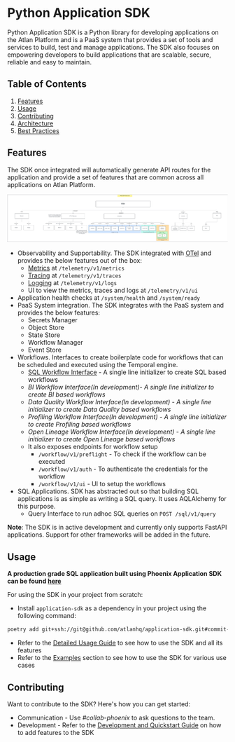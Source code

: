 # Python Application SDK

Python Application SDK is a Python library for developing applications on the Atlan Platform and is a PaaS system that provides a set of tools and services to build, test and manage applications.
The SDK also focuses on empowering developers to build applications that are scalable, secure, reliable and easy to maintain.  


## Table of Contents
1. [Features](#features)
2. [Usage](#usage)
3. [Contributing](#contributing)
4. [Architecture](./docs/ARCHITECTURE.md)
5. [Best Practices](./docs/BEST_PRACTICES.md)


## Features
The SDK once integrated will automatically generate API routes for the application and provide a set of features that are common across all applications on Atlan Platform.

![SDK Features](./docs/images/Phoenix%20-%20SDK%20Featureset.png)

- Observability and Supportability. The SDK integrated with [OTel](https://opentelemetry.io/) and provides the below features out of the box:
  - [Metrics](application_sdk/app/rest/interfaces/metrics.py) at `/telemetry/v1/metrics`
  - [Tracing](application_sdk/app/rest/interfaces/traces.py) at `/telemetry/v1/traces`
  - [Logging](application_sdk/app/rest/interfaces/logs.py) at `/telemetry/v1/logs`
  - UI to view the metrics, traces and logs at `/telemetry/v1/ui`
- Application health checks at `/system/health` and `/system/ready`
- PaaS System integration. The SDK integrates with the PaaS system and provides the below features:
  - Secrets Manager
  - Object Store
  - State Store
  - Workflow Manager
  - Event Store
- Workflows. Interfaces to create boilerplate code for workflows that can be scheduled and executed using the Temporal engine.
  - [SQL Workflow Interface](./application_sdk/workflows/sql/workflow.py) - A single line initializer to create SQL based workflows
  - _BI Workflow Interface(In development)- A single line initializer to create BI based workflows_
  - _Data Quality Workflow Interface(In development) - A single line initializer to create Data Quality based workflows_
  - _Profiling Workflow Interface(In development) - A single line initializer to create Profiling based workflows_
  - _Open Lineage Workflow Interface(In development) - A single line initializer to create Open Lineage based workflows_
  - It also exposes endpoints for workflow setup
    - `/workflow/v1/preflight` - To check if the workflow can be executed
    - `/workflow/v1/auth` - To authenticate the credentials for the workflow
    - `/workflow/v1/ui` - UI to setup the workflows
- SQL Applications. SDK has abstracted out so that building SQL applications is as simple as writing a SQL query. It uses AQLAlchemy for this purpose.
  - Query Interface to run adhoc SQL queries on `POST /sql/v1/query`

**Note**: The SDK is in active development and currently only supports FastAPI applications. Support for other frameworks will be added in the future.

## Usage
**A production grade SQL application built using Phoenix Application SDK can be found [here](https://github.com/atlanhq/phoenix-postgres-app)**

For using the SDK in your project from scratch:
- Install `application-sdk` as a dependency in your project using the following command:
```bash
poetry add git+ssh://git@github.com/atlanhq/application-sdk.git#commit-hash
```
- Refer to the [Detailed Usage Guide](./docs/USAGE.md) to see how to use the SDK and all its features
- Refer to the [Examples](./examples/README.md) section to see how to use the SDK for various use cases

## Contributing
Want to contribute to the SDK? Here's how you can get started:
- Communication - Use _#collab-phoenix_ to ask questions to the team.
- Development - Refer to the [Development and Quickstart Guide](./docs/DEVELOPMENT.md) on how to add features to the SDK
